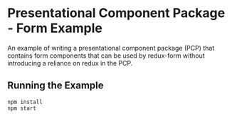 # Presentational Component Package - Form Example

An example of writing a presentational component package (PCP) that contains form components that can be used by redux-form without introducing a reliance on redux in the PCP.


## Running the Example

```
npm install
npm start
```
